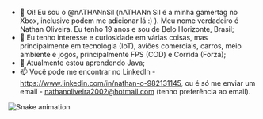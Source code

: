 - 👋 Oi! Eu sou o @nATHANnSil (nATHANn Sil é a minha gamertag no Xbox, inclusive podem me adicionar lá :) ). Meu nome verdadeiro é Nathan Oliveira. Eu tenho 19 anos e sou de Belo Horizonte, Brasil;
- 👀 Eu tenho interesse e curiosidade em várias coisas, mas principalmente em tecnologia (IoT), aviões comerciais, carros, meio ambiente e jogos, principalmente FPS (COD) e Corrida (Forza); 
- 🌱 Atualmente estou aprendendo Java;
- 📫 Você pode me encontrar no LinkedIn - https://www.linkedin.com/in/nathan-o-982131145, ou é só me enviar um email - nathanoliveira2002@hotmail.com (tenho preferência ao email).

<!---
nATHANnSil/nATHANnSil is a ✨ special ✨ repository because its `README.md` (this file) appears on your GitHub profile.
You can click the Preview link to take a look at your changes.
--->

![Snake animation](https://github.com/USERNAME/USERNAME/blob/output/github-contribution-grid-snake.svg)

